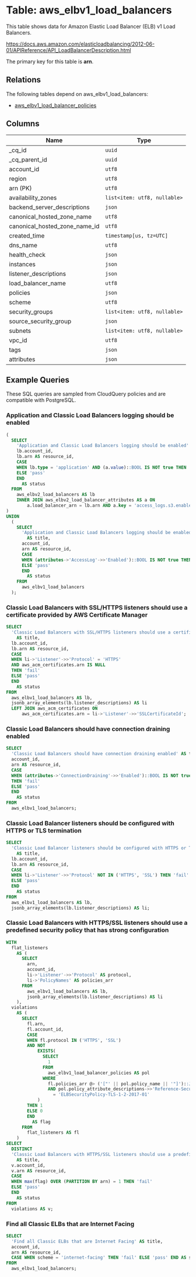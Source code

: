 # Table: aws_elbv1_load_balancers

This table shows data for Amazon Elastic Load Balancer (ELB) v1 Load Balancers.

https://docs.aws.amazon.com/elasticloadbalancing/2012-06-01/APIReference/API_LoadBalancerDescription.html

The primary key for this table is **arn**.

## Relations

The following tables depend on aws_elbv1_load_balancers:
  - [aws_elbv1_load_balancer_policies](aws_elbv1_load_balancer_policies)

## Columns

| Name          | Type          |
| ------------- | ------------- |
|_cq_id|`uuid`|
|_cq_parent_id|`uuid`|
|account_id|`utf8`|
|region|`utf8`|
|arn (PK)|`utf8`|
|availability_zones|`list<item: utf8, nullable>`|
|backend_server_descriptions|`json`|
|canonical_hosted_zone_name|`utf8`|
|canonical_hosted_zone_name_id|`utf8`|
|created_time|`timestamp[us, tz=UTC]`|
|dns_name|`utf8`|
|health_check|`json`|
|instances|`json`|
|listener_descriptions|`json`|
|load_balancer_name|`utf8`|
|policies|`json`|
|scheme|`utf8`|
|security_groups|`list<item: utf8, nullable>`|
|source_security_group|`json`|
|subnets|`list<item: utf8, nullable>`|
|vpc_id|`utf8`|
|tags|`json`|
|attributes|`json`|

## Example Queries

These SQL queries are sampled from CloudQuery policies and are compatible with PostgreSQL.

### Application and Classic Load Balancers logging should be enabled

```sql
(
  SELECT
    'Application and Classic Load Balancers logging should be enabled' AS title,
    lb.account_id,
    lb.arn AS resource_id,
    CASE
    WHEN lb.type = 'application' AND (a.value)::BOOL IS NOT true THEN 'fail'
    ELSE 'pass'
    END
      AS status
  FROM
    aws_elbv2_load_balancers AS lb
    INNER JOIN aws_elbv2_load_balancer_attributes AS a ON
        a.load_balancer_arn = lb.arn AND a.key = 'access_logs.s3.enabled'
)
UNION
  (
    SELECT
      'Application and Classic Load Balancers logging should be enabled'
        AS title,
      account_id,
      arn AS resource_id,
      CASE
      WHEN (attributes->'AccessLog'->>'Enabled')::BOOL IS NOT true THEN 'fail'
      ELSE 'pass'
      END
        AS status
    FROM
      aws_elbv1_load_balancers
  );
```

### Classic Load Balancers with SSL/HTTPS listeners should use a certificate provided by AWS Certificate Manager

```sql
SELECT
  'Classic Load Balancers with SSL/HTTPS listeners should use a certificate provided by AWS Certificate Manager'
    AS title,
  lb.account_id,
  lb.arn AS resource_id,
  CASE
  WHEN li->'Listener'->>'Protocol' = 'HTTPS'
  AND aws_acm_certificates.arn IS NULL
  THEN 'fail'
  ELSE 'pass'
  END
    AS status
FROM
  aws_elbv1_load_balancers AS lb,
  jsonb_array_elements(lb.listener_descriptions) AS li
  LEFT JOIN aws_acm_certificates ON
      aws_acm_certificates.arn = li->'Listener'->>'SSLCertificateId';
```

### Classic Load Balancers should have connection draining enabled

```sql
SELECT
  'Classic Load Balancers should have connection draining enabled' AS title,
  account_id,
  arn AS resource_id,
  CASE
  WHEN (attributes->'ConnectionDraining'->>'Enabled')::BOOL IS NOT true
  THEN 'fail'
  ELSE 'pass'
  END
    AS status
FROM
  aws_elbv1_load_balancers;
```

### Classic Load Balancer listeners should be configured with HTTPS or TLS termination

```sql
SELECT
  'Classic Load Balancer listeners should be configured with HTTPS or TLS termination'
    AS title,
  lb.account_id,
  lb.arn AS resource_id,
  CASE
  WHEN li->'Listener'->>'Protocol' NOT IN ('HTTPS', 'SSL') THEN 'fail'
  ELSE 'pass'
  END
    AS status
FROM
  aws_elbv1_load_balancers AS lb,
  jsonb_array_elements(lb.listener_descriptions) AS li;
```

### Classic Load Balancers with HTTPS/SSL listeners should use a predefined security policy that has strong configuration

```sql
WITH
  flat_listeners
    AS (
      SELECT
        arn,
        account_id,
        li->'Listener'->>'Protocol' AS protocol,
        li->'PolicyNames' AS policies_arr
      FROM
        aws_elbv1_load_balancers AS lb,
        jsonb_array_elements(lb.listener_descriptions) AS li
    ),
  violations
    AS (
      SELECT
        fl.arn,
        fl.account_id,
        CASE
        WHEN fl.protocol IN ('HTTPS', 'SSL')
        AND NOT
            EXISTS(
              SELECT
                1
              FROM
                aws_elbv1_load_balancer_policies AS pol
              WHERE
                fl.policies_arr @> ('["' || pol.policy_name || '"]')::JSONB
                AND pol.policy_attribute_descriptions->>'Reference-Security-Policy'
                  = 'ELBSecurityPolicy-TLS-1-2-2017-01'
            )
        THEN 1
        ELSE 0
        END
          AS flag
      FROM
        flat_listeners AS fl
    )
SELECT
  DISTINCT
  'Classic Load Balancers with HTTPS/SSL listeners should use a predefined security policy that has strong configuration'
    AS title,
  v.account_id,
  v.arn AS resource_id,
  CASE
  WHEN max(flag) OVER (PARTITION BY arn) = 1 THEN 'fail'
  ELSE 'pass'
  END
    AS status
FROM
  violations AS v;
```

### Find all Classic ELBs that are Internet Facing

```sql
SELECT
  'Find all Classic ELBs that are Internet Facing' AS title,
  account_id,
  arn AS resource_id,
  CASE WHEN scheme = 'internet-facing' THEN 'fail' ELSE 'pass' END AS status
FROM
  aws_elbv1_load_balancers;
```


